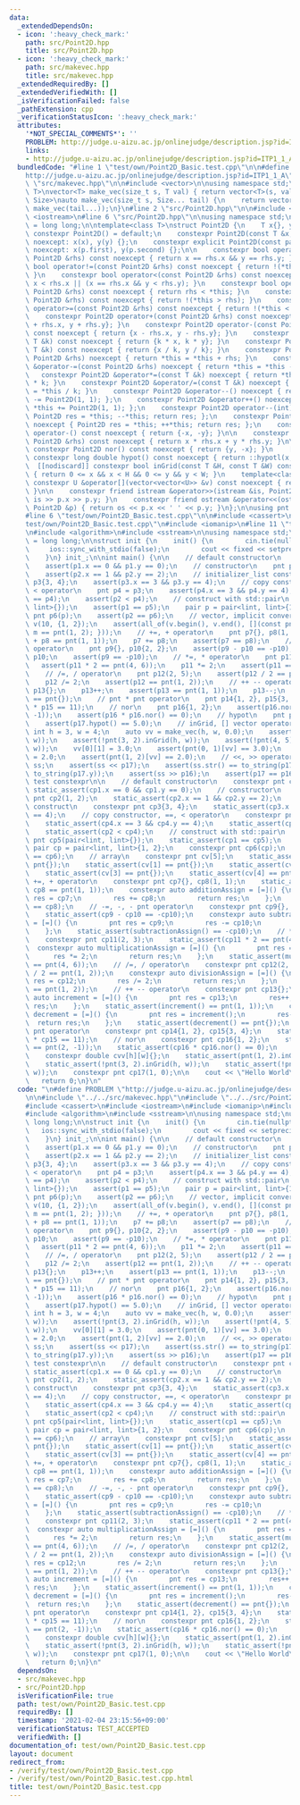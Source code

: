 ```yaml
---
data:
  _extendedDependsOn:
  - icon: ':heavy_check_mark:'
    path: src/Point2D.hpp
    title: src/Point2D.hpp
  - icon: ':heavy_check_mark:'
    path: src/makevec.hpp
    title: src/makevec.hpp
  _extendedRequiredBy: []
  _extendedVerifiedWith: []
  _isVerificationFailed: false
  _pathExtension: cpp
  _verificationStatusIcon: ':heavy_check_mark:'
  attributes:
    '*NOT_SPECIAL_COMMENTS*': ''
    PROBLEM: http://judge.u-aizu.ac.jp/onlinejudge/description.jsp?id=ITP1_1_A
    links:
    - http://judge.u-aizu.ac.jp/onlinejudge/description.jsp?id=ITP1_1_A
  bundledCode: "#line 1 \"test/own/Point2D_Basic.test.cpp\"\n\n#define PROBLEM \"\
    http://judge.u-aizu.ac.jp/onlinejudge/description.jsp?id=ITP1_1_A\"\n\n#line 2\
    \ \"src/makevec.hpp\"\n\n#include <vector>\n\nusing namespace std;\n\ntemplate<class\
    \ T>\nvector<T> make_vec(size_t s, T val) { return vector<T>(s, val); }\ntemplate<class...\
    \ Size>\nauto make_vec(size_t s, Size... tail) {\n    return vector<decltype(make_vec(tail...))>(s,\
    \ make_vec(tail...));\n}\n#line 2 \"src/Point2D.hpp\"\n\n#include <cmath>\n#include\
    \ <iostream>\n#line 6 \"src/Point2D.hpp\"\n\nusing namespace std;\nusing lint\
    \ = long long;\n\ntemplate<class T>\nstruct Point2D {\n    T x{}, y{};\n\n   \
    \ constexpr Point2D() = default;\n    constexpr Point2D(const T &x, const T &y)\
    \ noexcept: x(x), y(y) {};\n    constexpr explicit Point2D(const pair<T, T> &p)\
    \ noexcept: x(p.first), y(p.second) {};\n\n    constexpr bool operator==(const\
    \ Point2D &rhs) const noexcept { return x == rhs.x && y == rhs.y; }\n    constexpr\
    \ bool operator!=(const Point2D &rhs) const noexcept { return !(*this == rhs);\
    \ }\n    constexpr bool operator<(const Point2D &rhs) const noexcept { return\
    \ x < rhs.x || (x == rhs.x && y < rhs.y); }\n    constexpr bool operator>(const\
    \ Point2D &rhs) const noexcept { return rhs < *this; }\n    constexpr bool operator<=(const\
    \ Point2D &rhs) const noexcept { return !(*this > rhs); }\n    constexpr bool\
    \ operator>=(const Point2D &rhs) const noexcept { return !(*this < rhs); }\n\n\
    \    constexpr Point2D operator+(const Point2D &rhs) const noexcept { return {x\
    \ + rhs.x, y + rhs.y}; }\n    constexpr Point2D operator-(const Point2D &rhs)\
    \ const noexcept { return {x - rhs.x, y - rhs.y}; }\n    constexpr Point2D operator*(const\
    \ T &k) const noexcept { return {k * x, k * y}; }\n    constexpr Point2D operator/(const\
    \ T &k) const noexcept { return {x / k, y / k}; }\n    constexpr Point2D &operator+=(const\
    \ Point2D &rhs) noexcept { return *this = *this + rhs; }\n    constexpr Point2D\
    \ &operator-=(const Point2D &rhs) noexcept { return *this = *this - rhs; }\n \
    \   constexpr Point2D &operator*=(const T &k) noexcept { return *this = *this\
    \ * k; }\n    constexpr Point2D &operator/=(const T &k) noexcept { return *this\
    \ = *this / k; }\n    constexpr Point2D &operator--() noexcept { return *this\
    \ -= Point2D(1, 1); };\n    constexpr Point2D &operator++() noexcept { return\
    \ *this += Point2D(1, 1); };\n    constexpr Point2D operator--(int) noexcept {\
    \ Point2D res = *this; --*this; return res; };\n    constexpr Point2D operator++(int)\
    \ noexcept { Point2D res = *this; ++*this; return res; };\n    constexpr Point2D\
    \ operator-() const noexcept { return {-x, -y}; }\n\n    constexpr T operator*(const\
    \ Point2D &rhs) const noexcept { return x * rhs.x + y * rhs.y; }\n\n    [[nodiscard]]\
    \ constexpr Point2D nor() const noexcept { return {y, -x}; }\n    [[nodiscard]]\
    \ constexpr long double hypot() const noexcept { return ::hypotl(x, y); }\n  \
    \  [[nodiscard]] constexpr bool inGrid(const T &H, const T &W) const noexcept\
    \ { return 0 <= x && x < H && 0 <= y && y < W; }\n    template<class U>\n    [[nodiscard]]\
    \ constexpr U &operator[](vector<vector<U>> &v) const noexcept { return v[x][y];\
    \ }\n\n    constexpr friend istream &operator>>(istream &is, Point2D &p) { return\
    \ is >> p.x >> p.y; }\n    constexpr friend ostream &operator<<(ostream &os, const\
    \ Point2D &p) { return os << p.x << ' ' << p.y; }\n};\n\nusing pnt = Point2D<lint>;\n\
    #line 6 \"test/own/Point2D_Basic.test.cpp\"\n\n#include <cassert>\n#line 9 \"\
    test/own/Point2D_Basic.test.cpp\"\n#include <iomanip>\n#line 11 \"test/own/Point2D_Basic.test.cpp\"\
    \n#include <algorithm>\n#include <sstream>\n\nusing namespace std;\nusing lint\
    \ = long long;\n\nstruct init {\n    init() {\n        cin.tie(nullptr);\n   \
    \     ios::sync_with_stdio(false);\n        cout << fixed << setprecision(10);\n\
    \    }\n} init_;\n\nint main() {\n\n    // default constructor\n    pnt p1{};\n\
    \    assert(p1.x == 0 && p1.y == 0);\n    // constructor\n    pnt p2(1, 2);\n\
    \    assert(p2.x == 1 && p2.y == 2);\n    // initializer_list construct\n    pnt\
    \ p3{3, 4};\n    assert(p3.x == 3 && p3.y == 4);\n    // copy constructor, ==,\
    \ < operator\n    pnt p4 = p3;\n    assert(p4.x == 3 && p4.y == 4);\n    assert(p3\
    \ == p4);\n    assert(p2 < p4);\n    // construct with std::pair\n    pnt p5(pair<lint,\
    \ lint>{});\n    assert(p1 == p5);\n    pair p = pair<lint, lint>{1, 2};\n   \
    \ pnt p6(p);\n    assert(p2 == p6);\n    // vector, implicit conversion\n    vector<pnt>\
    \ v(10, {1, 2});\n    assert(all_of(v.begin(), v.end(), [](const pnt &m) { return\
    \ m == pnt(1, 2); }));\n    // +=, + operator\n    pnt p7{}, p8(1, 1);\n    assert(p7\
    \ + p8 == pnt(1, 1));\n    p7 += p8;\n    assert(p7 == p8);\n    // -=, -, - pnt\
    \ operator\n    pnt p9{}, p10{2, 2};\n    assert(p9 - p10 == -p10);\n    p9 -=\
    \ p10;\n    assert(p9 == -p10);\n    // *=, * operator\n    pnt p11(2, 3);\n \
    \   assert(p11 * 2 == pnt(4, 6));\n    p11 *= 2;\n    assert(p11 == pnt(4, 6));\n\
    \    // /=, / operator\n    pnt p12(2, 5);\n    assert(p12 / 2 == pnt(1, 2));\n\
    \    p12 /= 2;\n    assert(p12 == pnt(1, 2));\n    // ++ -- operator\n    pnt\
    \ p13{};\n    p13++;\n    assert(p13 == pnt(1, 1));\n    p13--;\n    assert(p13\
    \ == pnt{});\n    // pnt * pnt operator\n    pnt p14{1, 2}, p15{3, 4};\n    assert(p14\
    \ * p15 == 11);\n    // nor\n    pnt p16{1, 2};\n    assert(p16.nor() == pnt(2,\
    \ -1));\n    assert(p16 * p16.nor() == 0);\n    // hypot\n    pnt p17{3, 4};\n\
    \    assert(p17.hypot() == 5.0);\n    // inGrid, [] vector operator\n    const\
    \ int h = 3, w = 4;\n    auto vv = make_vec(h, w, 0.0);\n    assert(pnt(1, 2).inGrid(h,\
    \ w));\n    assert(!pnt(3, 2).inGrid(h, w));\n    assert(!pnt(4, 5).inGrid(h,\
    \ w));\n    vv[0][1] = 3.0;\n    assert(pnt(0, 1)[vv] == 3.0);\n    pnt(1, 2)[vv]\
    \ = 2.0;\n    assert(pnt(1, 2)[vv] == 2.0);\n    // <<, >> operator\n    stringstream\
    \ ss;\n    assert(ss << p17);\n    assert(ss.str() == to_string(p17.x) + ' ' +\
    \ to_string(p17.y));\n    assert(ss >> p16);\n    assert(p17 == p16);\n\n    ////\
    \ test constexpr\n\n    // default constructor\n    constexpr pnt cp1{};\n   \
    \ static_assert(cp1.x == 0 && cp1.y == 0);\n    // constructor\n    constexpr\
    \ pnt cp2(1, 2);\n    static_assert(cp2.x == 1 && cp2.y == 2);\n    // initializer_list\
    \ construct\n    constexpr pnt cp3{3, 4};\n    static_assert(cp3.x == 3 && cp3.y\
    \ == 4);\n    // copy constructor, ==, < operator\n    constexpr pnt cp4 = cp3;\n\
    \    static_assert(cp4.x == 3 && cp4.y == 4);\n    static_assert(cp3 == cp4);\n\
    \    static_assert(cp2 < cp4);\n    // construct with std::pair\n    constexpr\
    \ pnt cp5(pair<lint, lint>{});\n    static_assert(cp1 == cp5);\n    constexpr\
    \ pair cp = pair<lint, lint>{1, 2};\n    constexpr pnt cp6(cp);\n    static_assert(cp2\
    \ == cp6);\n    // array\n    constexpr pnt cv[5];\n    static_assert(cv[0] ==\
    \ pnt{});\n    static_assert(cv[1] == pnt{});\n    static_assert(cv[2] == pnt{});\n\
    \    static_assert(cv[3] == pnt{});\n    static_assert(cv[4] == pnt{});\n    //\
    \ +=, + operator\n    constexpr pnt cp7{}, cp8(1, 1);\n    static_assert(cp7 +\
    \ cp8 == pnt(1, 1));\n    constexpr auto additionAssign = [=]() {\n        pnt\
    \ res = cp7;\n        res += cp8;\n        return res;\n    };\n    static_assert(additionAssign()\
    \ == cp8);\n    // -=, -, - pnt operator\n    constexpr pnt cp9{}, cp10{2, 2};\n\
    \    static_assert(cp9 - cp10 == -cp10);\n    constexpr auto subtractionAssign\
    \ = [=]() {\n        pnt res = cp9;\n        res -= cp10;\n        return res;\n\
    \    };\n    static_assert(subtractionAssign() == -cp10);\n    // *=, * operator\n\
    \    constexpr pnt cp11(2, 3);\n    static_assert(cp11 * 2 == pnt(4, 6));\n  \
    \  constexpr auto multiplicationAssign = [=]() {\n        pnt res = cp11;\n  \
    \      res *= 2;\n        return res;\n    };\n    static_assert(multiplicationAssign()\
    \ == pnt(4, 6));\n    // /=, / operator\n    constexpr pnt cp12(2, 5);\n    static_assert(cp12\
    \ / 2 == pnt(1, 2));\n    constexpr auto divisionAssign = [=]() {\n        pnt\
    \ res = cp12;\n        res /= 2;\n        return res;\n    };\n    static_assert(divisionAssign()\
    \ == pnt(1, 2));\n    // ++ -- operator\n    constexpr pnt cp13{};\n    constexpr\
    \ auto increment = [=]() {\n        pnt res = cp13;\n        res++;\n        return\
    \ res;\n    };\n    static_assert(increment() == pnt(1, 1));\n    constexpr auto\
    \ decrement = [=]() {\n        pnt res = increment();\n        res--;\n      \
    \  return res;\n    };\n    static_assert(decrement() == pnt{});\n    // pnt *\
    \ pnt operator\n    constexpr pnt cp14{1, 2}, cp15{3, 4};\n    static_assert(cp14\
    \ * cp15 == 11);\n    // nor\n    constexpr pnt cp16{1, 2};\n    static_assert(cp16.nor()\
    \ == pnt(2, -1));\n    static_assert(cp16 * cp16.nor() == 0);\n    // inGrid\n\
    \    constexpr double cvv[h][w]{};\n    static_assert(pnt(1, 2).inGrid(h, w));\n\
    \    static_assert(!pnt(3, 2).inGrid(h, w));\n    static_assert(!pnt(4, 5).inGrid(h,\
    \ w));\n    constexpr pnt cp17(1, 0);\n\n    cout << \"Hello World\\n\";\n\n \
    \   return 0;\n}\n"
  code: "\n#define PROBLEM \"http://judge.u-aizu.ac.jp/onlinejudge/description.jsp?id=ITP1_1_A\"\
    \n\n#include \"../../src/makevec.hpp\"\n#include \"../../src/Point2D.hpp\"\n\n\
    #include <cassert>\n#include <iostream>\n#include <iomanip>\n#include <vector>\n\
    #include <algorithm>\n#include <sstream>\n\nusing namespace std;\nusing lint =\
    \ long long;\n\nstruct init {\n    init() {\n        cin.tie(nullptr);\n     \
    \   ios::sync_with_stdio(false);\n        cout << fixed << setprecision(10);\n\
    \    }\n} init_;\n\nint main() {\n\n    // default constructor\n    pnt p1{};\n\
    \    assert(p1.x == 0 && p1.y == 0);\n    // constructor\n    pnt p2(1, 2);\n\
    \    assert(p2.x == 1 && p2.y == 2);\n    // initializer_list construct\n    pnt\
    \ p3{3, 4};\n    assert(p3.x == 3 && p3.y == 4);\n    // copy constructor, ==,\
    \ < operator\n    pnt p4 = p3;\n    assert(p4.x == 3 && p4.y == 4);\n    assert(p3\
    \ == p4);\n    assert(p2 < p4);\n    // construct with std::pair\n    pnt p5(pair<lint,\
    \ lint>{});\n    assert(p1 == p5);\n    pair p = pair<lint, lint>{1, 2};\n   \
    \ pnt p6(p);\n    assert(p2 == p6);\n    // vector, implicit conversion\n    vector<pnt>\
    \ v(10, {1, 2});\n    assert(all_of(v.begin(), v.end(), [](const pnt &m) { return\
    \ m == pnt(1, 2); }));\n    // +=, + operator\n    pnt p7{}, p8(1, 1);\n    assert(p7\
    \ + p8 == pnt(1, 1));\n    p7 += p8;\n    assert(p7 == p8);\n    // -=, -, - pnt\
    \ operator\n    pnt p9{}, p10{2, 2};\n    assert(p9 - p10 == -p10);\n    p9 -=\
    \ p10;\n    assert(p9 == -p10);\n    // *=, * operator\n    pnt p11(2, 3);\n \
    \   assert(p11 * 2 == pnt(4, 6));\n    p11 *= 2;\n    assert(p11 == pnt(4, 6));\n\
    \    // /=, / operator\n    pnt p12(2, 5);\n    assert(p12 / 2 == pnt(1, 2));\n\
    \    p12 /= 2;\n    assert(p12 == pnt(1, 2));\n    // ++ -- operator\n    pnt\
    \ p13{};\n    p13++;\n    assert(p13 == pnt(1, 1));\n    p13--;\n    assert(p13\
    \ == pnt{});\n    // pnt * pnt operator\n    pnt p14{1, 2}, p15{3, 4};\n    assert(p14\
    \ * p15 == 11);\n    // nor\n    pnt p16{1, 2};\n    assert(p16.nor() == pnt(2,\
    \ -1));\n    assert(p16 * p16.nor() == 0);\n    // hypot\n    pnt p17{3, 4};\n\
    \    assert(p17.hypot() == 5.0);\n    // inGrid, [] vector operator\n    const\
    \ int h = 3, w = 4;\n    auto vv = make_vec(h, w, 0.0);\n    assert(pnt(1, 2).inGrid(h,\
    \ w));\n    assert(!pnt(3, 2).inGrid(h, w));\n    assert(!pnt(4, 5).inGrid(h,\
    \ w));\n    vv[0][1] = 3.0;\n    assert(pnt(0, 1)[vv] == 3.0);\n    pnt(1, 2)[vv]\
    \ = 2.0;\n    assert(pnt(1, 2)[vv] == 2.0);\n    // <<, >> operator\n    stringstream\
    \ ss;\n    assert(ss << p17);\n    assert(ss.str() == to_string(p17.x) + ' ' +\
    \ to_string(p17.y));\n    assert(ss >> p16);\n    assert(p17 == p16);\n\n    ////\
    \ test constexpr\n\n    // default constructor\n    constexpr pnt cp1{};\n   \
    \ static_assert(cp1.x == 0 && cp1.y == 0);\n    // constructor\n    constexpr\
    \ pnt cp2(1, 2);\n    static_assert(cp2.x == 1 && cp2.y == 2);\n    // initializer_list\
    \ construct\n    constexpr pnt cp3{3, 4};\n    static_assert(cp3.x == 3 && cp3.y\
    \ == 4);\n    // copy constructor, ==, < operator\n    constexpr pnt cp4 = cp3;\n\
    \    static_assert(cp4.x == 3 && cp4.y == 4);\n    static_assert(cp3 == cp4);\n\
    \    static_assert(cp2 < cp4);\n    // construct with std::pair\n    constexpr\
    \ pnt cp5(pair<lint, lint>{});\n    static_assert(cp1 == cp5);\n    constexpr\
    \ pair cp = pair<lint, lint>{1, 2};\n    constexpr pnt cp6(cp);\n    static_assert(cp2\
    \ == cp6);\n    // array\n    constexpr pnt cv[5];\n    static_assert(cv[0] ==\
    \ pnt{});\n    static_assert(cv[1] == pnt{});\n    static_assert(cv[2] == pnt{});\n\
    \    static_assert(cv[3] == pnt{});\n    static_assert(cv[4] == pnt{});\n    //\
    \ +=, + operator\n    constexpr pnt cp7{}, cp8(1, 1);\n    static_assert(cp7 +\
    \ cp8 == pnt(1, 1));\n    constexpr auto additionAssign = [=]() {\n        pnt\
    \ res = cp7;\n        res += cp8;\n        return res;\n    };\n    static_assert(additionAssign()\
    \ == cp8);\n    // -=, -, - pnt operator\n    constexpr pnt cp9{}, cp10{2, 2};\n\
    \    static_assert(cp9 - cp10 == -cp10);\n    constexpr auto subtractionAssign\
    \ = [=]() {\n        pnt res = cp9;\n        res -= cp10;\n        return res;\n\
    \    };\n    static_assert(subtractionAssign() == -cp10);\n    // *=, * operator\n\
    \    constexpr pnt cp11(2, 3);\n    static_assert(cp11 * 2 == pnt(4, 6));\n  \
    \  constexpr auto multiplicationAssign = [=]() {\n        pnt res = cp11;\n  \
    \      res *= 2;\n        return res;\n    };\n    static_assert(multiplicationAssign()\
    \ == pnt(4, 6));\n    // /=, / operator\n    constexpr pnt cp12(2, 5);\n    static_assert(cp12\
    \ / 2 == pnt(1, 2));\n    constexpr auto divisionAssign = [=]() {\n        pnt\
    \ res = cp12;\n        res /= 2;\n        return res;\n    };\n    static_assert(divisionAssign()\
    \ == pnt(1, 2));\n    // ++ -- operator\n    constexpr pnt cp13{};\n    constexpr\
    \ auto increment = [=]() {\n        pnt res = cp13;\n        res++;\n        return\
    \ res;\n    };\n    static_assert(increment() == pnt(1, 1));\n    constexpr auto\
    \ decrement = [=]() {\n        pnt res = increment();\n        res--;\n      \
    \  return res;\n    };\n    static_assert(decrement() == pnt{});\n    // pnt *\
    \ pnt operator\n    constexpr pnt cp14{1, 2}, cp15{3, 4};\n    static_assert(cp14\
    \ * cp15 == 11);\n    // nor\n    constexpr pnt cp16{1, 2};\n    static_assert(cp16.nor()\
    \ == pnt(2, -1));\n    static_assert(cp16 * cp16.nor() == 0);\n    // inGrid\n\
    \    constexpr double cvv[h][w]{};\n    static_assert(pnt(1, 2).inGrid(h, w));\n\
    \    static_assert(!pnt(3, 2).inGrid(h, w));\n    static_assert(!pnt(4, 5).inGrid(h,\
    \ w));\n    constexpr pnt cp17(1, 0);\n\n    cout << \"Hello World\\n\";\n\n \
    \   return 0;\n}\n"
  dependsOn:
  - src/makevec.hpp
  - src/Point2D.hpp
  isVerificationFile: true
  path: test/own/Point2D_Basic.test.cpp
  requiredBy: []
  timestamp: '2021-02-04 23:15:56+09:00'
  verificationStatus: TEST_ACCEPTED
  verifiedWith: []
documentation_of: test/own/Point2D_Basic.test.cpp
layout: document
redirect_from:
- /verify/test/own/Point2D_Basic.test.cpp
- /verify/test/own/Point2D_Basic.test.cpp.html
title: test/own/Point2D_Basic.test.cpp
---
```


